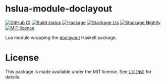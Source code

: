 # hslua-module-doclayout

[![GitHub CI][CI badge]](https://github.com/hslua/hslua-module-doclayout/actions)
[![Build status][Travis badge]](https://travis-ci.org/hslua/hslua-module-doclayout)
[![Hackage][Hackage badge]](https://hackage.haskell.org/package/hslua-module-doclayout)
[![Stackage Lts][Stackage Lts badge]](http://stackage.org/lts/package/hslua-module-doclayout)
[![Stackage Nightly][Stackage Nightly badge]](http://stackage.org/nightly/package/hslua-module-doclayout)
[![MIT license][License badge]](LICENSE)

Lua module wrapping the [doclayout] Haskell package.

[doclayout]: https://hackage.haskell.org/package/doclayout
[CI badge]: https://github.com/hslua/hslua-module-doclayout/workflows/CI/badge.svg
[Travis badge]: https://img.shields.io/travis/hslua/hslua-module-doclayout.svg?logo=travis
[Hackage badge]: https://img.shields.io/hackage/v/hslua-module-doclayout.svg?logo=haskell
[Stackage Lts badge]: http://stackage.org/package/hslua-module-doclayout/badge/lts
[Stackage Nightly badge]: http://stackage.org/package/hslua-module-doclayout/badge/nightly
[License badge]: https://img.shields.io/badge/license-MIT-blue.svg

# License

This package is made available under the MIT license. See [`LICENSE`](LICENSE)
for details.
